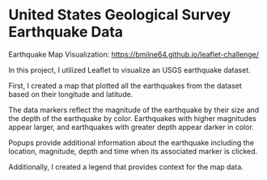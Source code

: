 # United States Geological Survey Earthquake Data

Earthquake Map Visualization: https://bmilne64.github.io/leaflet-challenge/

In this project, I utilized Leaflet to visualize an USGS earthquake dataset. 

First, I created a map that plotted all the earthquakes from the dataset based on their longitude and latitude. 

The data markers reflect the magnitude of the earthquake by their size and the depth of the earthquake by color. Earthquakes with higher magnitudes appear larger, and earthquakes with greater depth appear darker in color. 

Popups provide additional information about the earthquake including the location, magnitude, depth and time when its associated marker is clicked. 

Additionally, I created a legend that provides context for the map data. 
